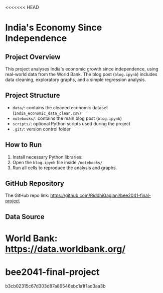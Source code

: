 <<<<<<< HEAD
# India's Economy Since Independence

## Project Overview

This project analyses India's economic growth since independence, using real-world data from the World Bank.
The blog post (`blog.ipynb`) includes data cleaning, exploratory graphs, and a simple regression analysis.

## Project Structure

- `data/`: contains the cleaned economic dataset (`india_economic_data_clean.csv`)
- `notebooks/`: contains the main blog post (`blog.ipynb`)
- `scripts/`: optional Python scripts used during the project
- `.git/`: version control folder

## How to Run

1. Install necessary Python libraries:
2. Open the `blog.ipynb` file inside `/notebooks/`
3. Run all cells to reproduce the analysis and graphs.

## GitHub Repository

The GitHub repo link: https://github.com/RiddhiGaglani/bee2041-final-project

## Data Source

World Bank: https://data.worldbank.org/
=======
# bee2041-final-project
b3cb02315c67d303d87a89546ebc1a1f1ad3aa3b
